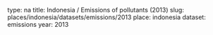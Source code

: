 type: na
title: Indonesia / Emissions of pollutants (2013)
slug: places/indonesia/datasets/emissions/2013
place: indonesia
dataset: emissions
year: 2013
